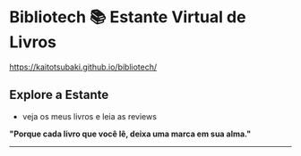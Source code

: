 # Bibliotech 📚 Estante Virtual de Livros
https://kaitotsubaki.github.io/bibliotech/

## Explore a Estante

- veja os meus livros e leia as reviews
  

**"Porque cada livro que você lê, deixa uma marca em sua alma."**

---

